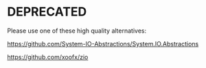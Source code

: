 # DEPRECATED

Please use one of these high quality alternatives:

https://github.com/System-IO-Abstractions/System.IO.Abstractions

https://github.com/xoofx/zio
